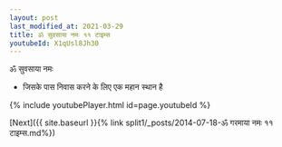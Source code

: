 ```yaml
---
layout: post
last_modified_at: 2021-03-29
title: ॐ सुवसाया नमः ११ टाइम्स
youtubeId: X1qUsl8Jh30
---
```

 
 
 ॐ सुवसाया नमः  
 
 -  जिसके पास निवास करने के लिए एक महान स्थान है 
 
  
 
  
 
 
 
 
 
 


{% include youtubePlayer.html id=page.youtubeId %}
 
[Next]({{ site.baseurl }}{% link  split1/_posts/2014-07-18-ॐ गरमाया नमः ११ टाइम्स.md%})
 
